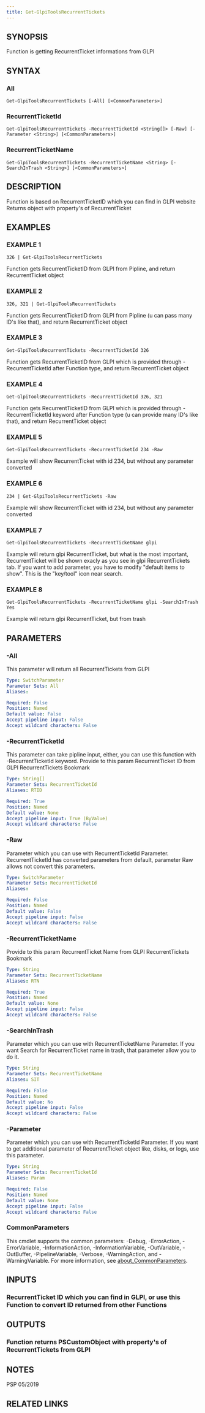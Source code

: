 ```yaml
---
title: Get-GlpiToolsRecurrentTickets
---
```


## SYNOPSIS
Function is getting RecurrentTicket informations from GLPI

## SYNTAX

### All
```
Get-GlpiToolsRecurrentTickets [-All] [<CommonParameters>]
```

### RecurrentTicketId
```
Get-GlpiToolsRecurrentTickets -RecurrentTicketId <String[]> [-Raw] [-Parameter <String>] [<CommonParameters>]
```

### RecurrentTicketName
```
Get-GlpiToolsRecurrentTickets -RecurrentTicketName <String> [-SearchInTrash <String>] [<CommonParameters>]
```

## DESCRIPTION
Function is based on RecurrentTicketID which you can find in GLPI website
Returns object with property's of RecurrentTicket

## EXAMPLES

### EXAMPLE 1
```
326 | Get-GlpiToolsRecurrentTickets
```

Function gets RecurrentTicketID from GLPI from Pipline, and return RecurrentTicket object

### EXAMPLE 2
```
326, 321 | Get-GlpiToolsRecurrentTickets
```

Function gets RecurrentTicketID from GLPI from Pipline (u can pass many ID's like that), and return RecurrentTicket object

### EXAMPLE 3
```
Get-GlpiToolsRecurrentTickets -RecurrentTicketId 326
```

Function gets RecurrentTicketID from GLPI which is provided through -RecurrentTicketId after Function type, and return RecurrentTicket object

### EXAMPLE 4
```
Get-GlpiToolsRecurrentTickets -RecurrentTicketId 326, 321
```

Function gets RecurrentTicketID from GLPI which is provided through -RecurrentTicketId keyword after Function type (u can provide many ID's like that), and return RecurrentTicket object

### EXAMPLE 5
```
Get-GlpiToolsRecurrentTickets -RecurrentTicketId 234 -Raw
```

Example will show RecurrentTicket with id 234, but without any parameter converted

### EXAMPLE 6
```
234 | Get-GlpiToolsRecurrentTickets -Raw
```

Example will show RecurrentTicket with id 234, but without any parameter converted

### EXAMPLE 7
```
Get-GlpiToolsRecurrentTickets -RecurrentTicketName glpi
```

Example will return glpi RecurrentTicket, but what is the most important, RecurrentTicket will be shown exacly as you see in glpi RecurrentTickets tab.
If you want to add parameter, you have to modify "default items to show".
This is the "key/tool" icon near search.

### EXAMPLE 8
```
Get-GlpiToolsRecurrentTickets -RecurrentTicketName glpi -SearchInTrash Yes
```

Example will return glpi RecurrentTicket, but from trash

## PARAMETERS

### -All
This parameter will return all RecurrentTickets from GLPI

```yaml
Type: SwitchParameter
Parameter Sets: All
Aliases:

Required: False
Position: Named
Default value: False
Accept pipeline input: False
Accept wildcard characters: False
```

### -RecurrentTicketId
This parameter can take pipline input, either, you can use this function with -RecurrentTicketId keyword.
Provide to this param RecurrentTicket ID from GLPI RecurrentTickets Bookmark

```yaml
Type: String[]
Parameter Sets: RecurrentTicketId
Aliases: RTID

Required: True
Position: Named
Default value: None
Accept pipeline input: True (ByValue)
Accept wildcard characters: False
```

### -Raw
Parameter which you can use with RecurrentTicketId Parameter.
RecurrentTicketId has converted parameters from default, parameter Raw allows not convert this parameters.

```yaml
Type: SwitchParameter
Parameter Sets: RecurrentTicketId
Aliases:

Required: False
Position: Named
Default value: False
Accept pipeline input: False
Accept wildcard characters: False
```

### -RecurrentTicketName
Provide to this param RecurrentTicket Name from GLPI RecurrentTickets Bookmark

```yaml
Type: String
Parameter Sets: RecurrentTicketName
Aliases: RTN

Required: True
Position: Named
Default value: None
Accept pipeline input: False
Accept wildcard characters: False
```

### -SearchInTrash
Parameter which you can use with RecurrentTicketName Parameter.
If you want Search for RecurrentTicket name in trash, that parameter allow you to do it.

```yaml
Type: String
Parameter Sets: RecurrentTicketName
Aliases: SIT

Required: False
Position: Named
Default value: No
Accept pipeline input: False
Accept wildcard characters: False
```

### -Parameter
Parameter which you can use with RecurrentTicketId Parameter. 
If you want to get additional parameter of RecurrentTicket object like, disks, or logs, use this parameter.

```yaml
Type: String
Parameter Sets: RecurrentTicketId
Aliases: Param

Required: False
Position: Named
Default value: None
Accept pipeline input: False
Accept wildcard characters: False
```

### CommonParameters
This cmdlet supports the common parameters: -Debug, -ErrorAction, -ErrorVariable, -InformationAction, -InformationVariable, -OutVariable, -OutBuffer, -PipelineVariable, -Verbose, -WarningAction, and -WarningVariable. For more information, see [about_CommonParameters](http://go.microsoft.com/fwlink/?LinkID=113216).

## INPUTS

### RecurrentTicket ID which you can find in GLPI, or use this Function to convert ID returned from other Functions
## OUTPUTS

### Function returns PSCustomObject with property's of RecurrentTickets from GLPI
## NOTES
PSP 05/2019

## RELATED LINKS
